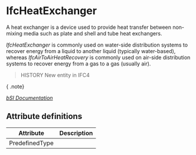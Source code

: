 IfcHeatExchanger
================
A heat exchanger is a device used to provide heat transfer between non-mixing
media such as plate and shell and tube heat exchangers.  
  
_IfcHeatExchanger_ is commonly used on water-side distribution systems to
recover energy from a liquid to another liquid (typically water-based),
whereas _IfcAirToAirHeatRecovery_ is commonly used on air-side distribution
systems to recover energy from a gas to a gas (usually air).  
  
> HISTORY  New entity in IFC4  
  
{ .note}  
>  
[ _bSI
Documentation_](https://standards.buildingsmart.org/IFC/DEV/IFC4_2/FINAL/HTML/schema/ifchvacdomain/lexical/ifcheatexchanger.htm)


Attribute definitions
---------------------
| Attribute      | Description   |
|----------------|---------------|
| PredefinedType |               |

